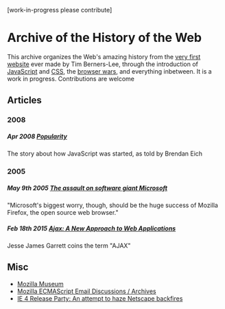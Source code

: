 [work-in-progress please contribute]

# Archive of the History of the Web

This archive organizes the Web's amazing history from the [very first website](https://www.w3.org/History/19921103-hypertext/hypertext/WWW/TheProject.html) ever made by Tim Berners-Lee, through the introduction of [JavaScript](https://www.w3.org/community/webed/wiki/A_Short_History_of_JavaScript) and [CSS](https://www.w3.org/Style/LieBos2e/history/Overview.html), the [browser wars](https://en.wikipedia.org/wiki/Browser_wars), and everything inbetween. It is a work in progress. Contributions are welcome

## Articles

### 2008

##### Apr 2008 [Popularity](https://brendaneich.com/2008/04/popularity/)
The story about how JavaScript was started, as told by Brendan Eich

### 2005

##### May 9th 2005 [The assault on software giant Microsoft](http://news.bbc.co.uk/2/hi/business/4508897.stm)
"Microsoft's biggest worry, though, should be the huge success of Mozilla Firefox, the open source web browser."

##### Feb 18th 2015 [Ajax: A New Approach to Web Applications](http://adaptivepath.org/ideas/ajax-new-approach-web-applications/)
Jesse James Garrett coins the term "AJAX"

## Misc

- [Mozilla Museum](http://home.snafu.de/tilman/mozilla/index.html)
- [Mozilla ECMAScript Email Discussions / Archives](https://mail.mozilla.org/pipermail/es-discuss/)
- [IE 4 Release Party: An attempt to haze Netscape backfires](http://home.snafu.de/tilman/mozilla/stomps.html)
